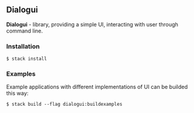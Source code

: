 ## Dialogui

**Dialogui** - library, providing a simple UI, interacting with user through command line.

### Installation

```shell
$ stack install
```

### Examples

Example applications with different implementations of UI can be builded this way:
```shell
$ stack build --flag dialogui:buildexamples
```


